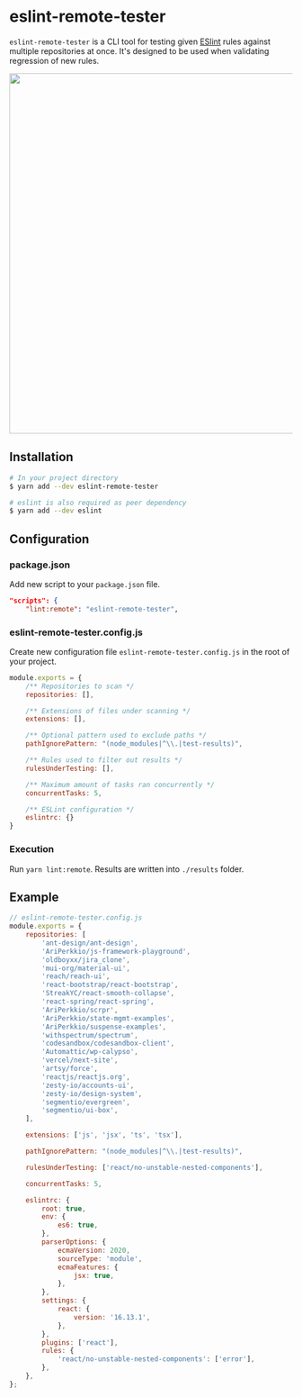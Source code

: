 # eslint-remote-tester

`eslint-remote-tester` is a CLI tool for testing given [ESlint](https://github.com/eslint/eslint) rules against multiple repositories at once. It's designed to be used when validating regression of new rules.

<p align="center">
  <img width="640" src="https://raw.githubusercontent.com/AriPerkkio/eslint-remote-tester/HEAD/docs/demo.svg">
</p>

## Installation
```sh
# In your project directory
$ yarn add --dev eslint-remote-tester

# eslint is also required as peer dependency
$ yarn add --dev eslint
```

## Configuration
### package.json
Add new script to your `package.json` file.
```json
"scripts": {
    "lint:remote": "eslint-remote-tester",
```

### eslint-remote-tester.config.js
Create new configuration file `eslint-remote-tester.config.js` in the root of your project.
```js
module.exports = {
    /** Repositories to scan */
    repositories: [],

    /** Extensions of files under scanning */
    extensions: [],

    /** Optional pattern used to exclude paths */
    pathIgnorePattern: "(node_modules|^\\.|test-results)",

    /** Rules used to filter out results */
    rulesUnderTesting: [],

    /** Maximum amount of tasks ran concurrently */
    concurrentTasks: 5,

    /** ESLint configuration */
    eslintrc: {}
}
```

### Execution
Run `yarn lint:remote`. Results are written into `./results` folder.

## Example
```js
// eslint-remote-tester.config.js
module.exports = {
    repositories: [
        'ant-design/ant-design',
        'AriPerkkio/js-framework-playground',
        'oldboyxx/jira_clone',
        'mui-org/material-ui',
        'reach/reach-ui',
        'react-bootstrap/react-bootstrap',
        'StreakYC/react-smooth-collapse',
        'react-spring/react-spring',
        'AriPerkkio/scrpr',
        'AriPerkkio/state-mgmt-examples',
        'AriPerkkio/suspense-examples',
        'withspectrum/spectrum',
        'codesandbox/codesandbox-client',
        'Automattic/wp-calypso',
        'vercel/next-site',
        'artsy/force',
        'reactjs/reactjs.org',
        'zesty-io/accounts-ui',
        'zesty-io/design-system',
        'segmentio/evergreen',
        'segmentio/ui-box',
    ],

    extensions: ['js', 'jsx', 'ts', 'tsx'],

    pathIgnorePattern: "(node_modules|^\\.|test-results)",

    rulesUnderTesting: ['react/no-unstable-nested-components'],

    concurrentTasks: 5,

    eslintrc: {
        root: true,
        env: {
            es6: true,
        },
        parserOptions: {
            ecmaVersion: 2020,
            sourceType: 'module',
            ecmaFeatures: {
                jsx: true,
            },
        },
        settings: {
            react: {
                version: '16.13.1',
            },
        },
        plugins: ['react'],
        rules: {
            'react/no-unstable-nested-components': ['error'],
        },
    },
};
```

